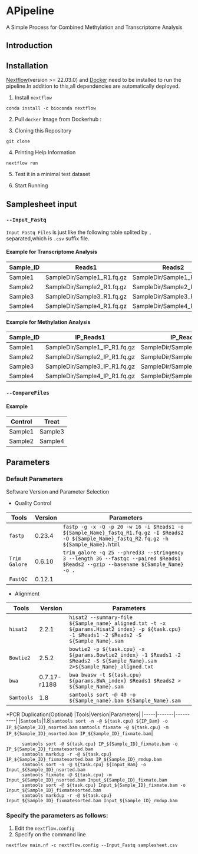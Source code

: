 # APipeline
A Simple Process for Combined Methylation and Transcriptome Analysis
## Introduction

## Installation
[Nextflow](https://nf-co.re/docs/usage/installation)(version >= 22.03.0) and [Docker](https://docs.docker.com/engine/install/) need to be installed to run the pipeline.In addition to this,all dependencies are automatically deployed.
1. Install `nextflow`
  ```
  conda install -c bioconda nextflow
  ```
2.  Pull `docker` Image from Dockerhub :

3.  Cloning this Repository
  ```
  git clone
  ```
4.  Printing Help Information
  ```
  nextflow run 
  ```
5.  Test it in a minimal test dataset

6.  Start Running 

## Samplesheet input
### `--Input_Fastq`
`Input Fastq Files` is just like the following table splited by `,` separated,which is `.csv` suffix file.
#### Example for Transcriptome Analysis
|Sample_ID|Reads1|Reads2|Barcode_File|
|---------|------|------|------------|
|Sample1|SampleDir/Sample1_R1.fq.gz|SampleDir/Sample1_R2.fq.gz|SampleDir/Barcode.txt|
|Sample2|SampleDir/Sample2_R1.fq.gz|SampleDir/Sample2_R2.fq.gz|SampleDir/Barcode.txt|
|Sample3|SampleDir/Sample3_R1.fq.gz|SampleDir/Sample3_R2.fq.gz|SampleDir/Barcode.txt|
|Sample4|SampleDir/Sample4_R1.fq.gz|SampleDir/Sample4_R2.fq.gz|SampleDir/Barcode.txt|

#### Example for Methylation Analysis
|Sample_ID|IP_Reads1|IP_Reads2|INPUT_Reads1|INPUT_Reads2|
|---------|---------|---------|------------|------------|
|Sample1|SampleDir/Sample1_IP_R1.fq.gz|SampleDir/Sample1_IP_R2.fq.gz|SampleDir/Sample1_INPUT_R1.fq.gz|SampleDir/Sample1_INPUT_R2.fq.gz|
|Sample2|SampleDir/Sample2_IP_R1.fq.gz|SampleDir/Sample2_IP_R2.fq.gz|SampleDir/Sample2_INPUT_R1.fq.gz|SampleDir/Sample2_INPUT_R2.fq.gz|
|Sample3|SampleDir/Sample3_IP_R1.fq.gz|SampleDir/Sample3_IP_R2.fq.gz|SampleDir/Sample3_INPUT_R1.fq.gz|SampleDir/Sample3_INPUT_R2.fq.gz|
|Sample4|SampleDir/Sample4_IP_R1.fq.gz|SampleDir/Sample4_IP_R2.fq.gz|SampleDir/Sample4_INPUT_R1.fq.gz|SampleDir/Sample4_INPUT_R2.fq.gz|

### `--CompareFiles`
#### Example
|Control|Treat|
|-------|-----|
|Sample1|Sample3|
|Sample2|Sample4|

## Parameters
### Default Parameters
Software Version and Parameter Selection

* Quality Control

|Tools|Version|Parameters|
|-----|-------|----------|
|`fastp`|0.23.4|`fastp -g -x -Q -p 20 -w 16 -i $Reads1 -o ${Sample_Name}_fastq_R1.fq.gz -I $Reads2 -O ${Sample_Name}_fastq_R2.fq.gz -h ${Sample_Name}.html`|
|`Trim Galore`|0.6.10|`trim_galore -q 25 --phred33 --stringency 3 --length 36 --fastqc --paired $Reads1 $Reads2 --gzip --basename ${Sample_Name} -o .`|
|`FastQC`|0.12.1|

* Alignment

|Tools|Version|Parameters|
|-----|-------|----------|
|`hisat2`|2.2.1|`hisat2 --summary-file ${Sample_name}_aligned.txt -t -x ${params.Hisat2_index} -p ${task.cpu} -1 $Reads1 -2 $Reads2 -S ${Sample_Name}.sam`|
|`Bowtie2`|2.5.2|`bowtie2 -p ${task.cpu} -x ${params.Bowtie2_index} -1 $Reads1 -2 $Reads2 -S ${Sample_Name}.sam 2>${Sample_Name}_aligned.txt`|
|`bwa`|0.7.17-r1188|`bwa bwasw -t ${task.cpu} ${params.BWA_index} $Reads1 $Reads2 > ${Sample_Name}.sam`|
|`Samtools`|1.8|`samtools sort -@ 40 -o ${Sample_name}.bam ${Sample_Name}.sam`|


*PCR Duplication(Optional)
|Tools|Version|Parameters|
|-----|-------|----------|
|`Samtools`|1.8|`samtools sort -n -@ ${task.cpu} ${IP_Bam} -o IP_${Sample_ID}_nsorted.bam`
`samtools fixmate -@ ${task.cpu} -m IP_${Sample_ID}_nsorted.bam IP_${Sample_ID}_fixmate.bam`|

          samtools sort -@ ${task.cpu} IP_${Sample_ID}_fixmate.bam -o IP_${Sample_ID}_fixmatesorted.bam
          samtools markdup -r -@ ${task.cpu} IP_${Sample_ID}_fixmatesorted.bam IP_${Sample_ID}_rmdup.bam
          samtools sort -n -@ ${task.cpu} ${Input_Bam} -o Input_${Sample_ID}_nsorted.bam
          samtools fixmate -@ ${task.cpu} -m Input_${Sample_ID}_nsorted.bam Input_${Sample_ID}_fixmate.bam
          samtools sort -@ ${task.cpu} Input_${Sample_ID}_fixmate.bam -o Input_${Sample_ID}_fixmatesorted.bam
          samtools markdup -r -@ ${task.cpu} Input_${Sample_ID}_fixmatesorted.bam Input_${Sample_ID}_rmdup.bam

### Specify the parameters as follows:
1. Edit the `nextflow.config`
2. Specify on the command line
```
nextflow main.nf -c nextflow.config --Input_Fastq samplesheet.csv
```


###
